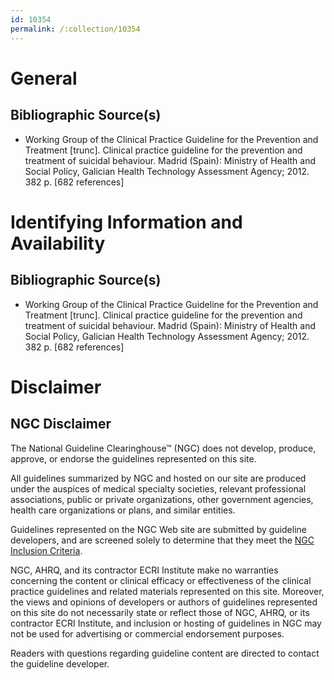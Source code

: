 ```yaml
---
id: 10354
permalink: /:collection/10354
---
```


# General

## Bibliographic Source(s)

- Working Group of the Clinical Practice Guideline for the Prevention and Treatment [trunc]. Clinical practice guideline for the prevention and treatment of suicidal behaviour. Madrid (Spain): Ministry of Health and Social Policy, Galician Health Technology Assessment Agency; 2012. 382 p. [682 references]

# Identifying Information and Availability

## Bibliographic Source(s)

- Working Group of the Clinical Practice Guideline for the Prevention and Treatment [trunc]. Clinical practice guideline for the prevention and treatment of suicidal behaviour. Madrid (Spain): Ministry of Health and Social Policy, Galician Health Technology Assessment Agency; 2012. 382 p. [682 references]

# Disclaimer

## NGC Disclaimer

The National Guideline Clearinghouse™ (NGC) does not develop, produce, approve, or endorse the guidelines represented on this site.

All guidelines summarized by NGC and hosted on our site are produced under the auspices of medical specialty societies, relevant professional associations, public or private organizations, other government agencies, health care organizations or plans, and similar entities.

Guidelines represented on the NGC Web site are submitted by guideline developers, and are screened solely to determine that they meet the [NGC Inclusion Criteria](/help-and-about/summaries/inclusion-criteria).

NGC, AHRQ, and its contractor ECRI Institute make no warranties concerning the content or clinical efficacy or effectiveness of the clinical practice guidelines and related materials represented on this site. Moreover, the views and opinions of developers or authors of guidelines represented on this site do not necessarily state or reflect those of NGC, AHRQ, or its contractor ECRI Institute, and inclusion or hosting of guidelines in NGC may not be used for advertising or commercial endorsement purposes.

Readers with questions regarding guideline content are directed to contact the guideline developer.

